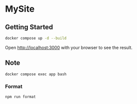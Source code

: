 # MySite

## Getting Started

```bash
docker compose up -d --build
```

Open [http://localhost:3000](http://localhost:3000) with your browser to see the result.

## Note

```bash
docker compose exec app bash
```

### Format

```bash
npm run format
```